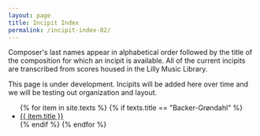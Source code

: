 ```yaml
---
layout: page
title: Incipit Index
permalink: /incipit-index-02/
---
```


<div class="toc">
  <p>Composer's last names appear in alphabetical order followed by the title of the composition for which an incipit is available. All of the current incipits are transcribed from scores housed in the Lilly Music Library.</p>
  <p>This page is under development. Incipits will be added here over time and we will be testing out organization and layout.</p>

<ul class="texts">
    {% for item in site.texts %}
      {% if texts.title == "Backer-Grøndahl" %}
        <li class="text-title">
      <a href="{{ site.baseurl }}{{ item.url }}">
        {{ item.title }}
      </a>
    </li>
      {% endif %}
    {% endfor %}
</ul>
</div>

